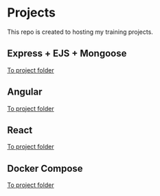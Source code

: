 # Projects

This repo is created to hosting my training projects.

## Express + EJS + Mongoose

[To project folder](./ExpreeAndMongo)

## Angular
[To project folder](./angular)

## React
[To project folder](./react)

## Docker Compose
[To project folder](./docker_compose)